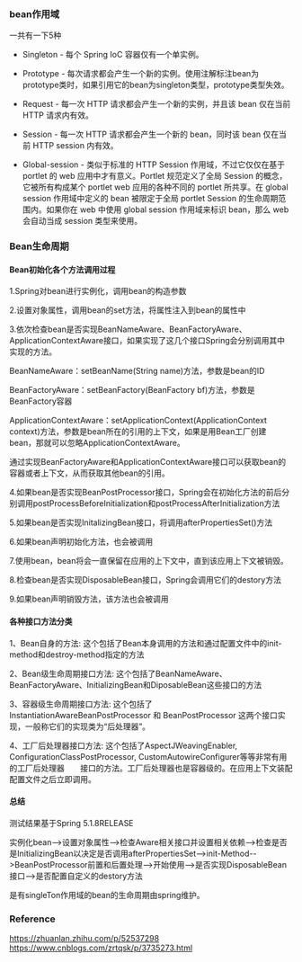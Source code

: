 ### bean作用域
一共有一下5种

- Singleton - 每个 Spring IoC 容器仅有一个单实例。

- Prototype - 每次请求都会产生一个新的实例。使用注解标注bean为prototype类时，如果引用它的bean为singleton类型，prototype类型失效。
- Request - 每一次 HTTP 请求都会产生一个新的实例，并且该 bean 仅在当前 HTTP 请求内有效。
- Session - 每一次 HTTP 请求都会产生一个新的 bean，同时该 bean 仅在当前 HTTP session 内有效。
- Global-session - 类似于标准的 HTTP Session 作用域，不过它仅仅在基于 portlet 的 web 应用中才有意义。Portlet 规范定义了全局 Session 的概念，它被所有构成某个 portlet web 应用的各种不同的 portlet 所共享。在 global session 作用域中定义的 bean 被限定于全局 portlet Session 的生命周期范围内。如果你在 web 中使用 global session 作用域来标识 bean，那么 web 会自动当成 session 类型来使用。

### Bean生命周期

#### Bean初始化各个方法调用过程

1.Spring对bean进行实例化，调用bean的构造参数

2.设置对象属性，调用bean的set方法，将属性注入到bean的属性中

3.依次检查bean是否实现BeanNameAware、BeanFactoryAware、ApplicationContextAware接口，如果实现了这几个接口Spring会分别调用其中实现的方法。

BeanNameAware：setBeanName(String name)方法，参数是bean的ID

BeanFactoryAware：setBeanFactory(BeanFactory bf)方法，参数是BeanFactory容器

ApplicationContextAware：setApplicationContext(ApplicationContext context)方法，参数是bean所在的引用的上下文，如果是用Bean工厂创建bean，那就可以忽略ApplicationContextAware。

通过实现BeanFactoryAware和ApplicationContextAware接口可以获取bean的容器或者上下文，从而获取其他bean的引用。

4.如果bean是否实现BeanPostProcessor接口，Spring会在初始化方法的前后分别调用postProcessBeforeInitialization和postProcessAfterInitialization方法

5.如果bean是否实现InitalizingBean接口，将调用afterPropertiesSet()方法

6.如果bean声明初始化方法，也会被调用

7.使用bean，bean将会一直保留在应用的上下文中，直到该应用上下文被销毁。

8.检查bean是否实现DisposableBean接口，Spring会调用它们的destory方法

9.如果bean声明销毁方法，该方法也会被调用

#### 各种接口方法分类

1、Bean自身的方法: 这个包括了Bean本身调用的方法和通过配置文件中<bean>的init-method和destroy-method指定的方法

2、Bean级生命周期接口方法: 这个包括了BeanNameAware、BeanFactoryAware、InitializingBean和DiposableBean这些接口的方法

3、容器级生命周期接口方法: 这个包括了InstantiationAwareBeanPostProcessor 和 BeanPostProcessor 这两个接口实现，一般称它们的实现类为“后处理器”。

4、工厂后处理器接口方法: 这个包括了AspectJWeavingEnabler, ConfigurationClassPostProcessor, CustomAutowireConfigurer等等非常有用的工厂后处理器　　接口的方法。工厂后处理器也是容器级的。在应用上下文装配配置文件之后立即调用。

#### 总结

测试结果基于Spring 5.1.8RELEASE

实例化bean-->设置对象属性-->检查Aware相关接口并设置相关依赖-->检查是否是InitializingBean以决定是否调用afterPropertiesSet-->init-Method-->BeanPostProcessor前置和后置处理-->开始使用-->是否实现DisposableBean接口-->是否配置自定义的destory方法

是有singleTon作用域的bean的生命周期由spring维护。
### Reference
https://zhuanlan.zhihu.com/p/52537298
https://www.cnblogs.com/zrtqsk/p/3735273.html
